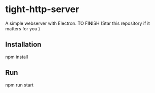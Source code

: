 # tight-http-server
A simple webserver with Electron. 
TO FINISH (Star this repository if it matters for you )

## Installation
npm install

## Run 
npm run start
